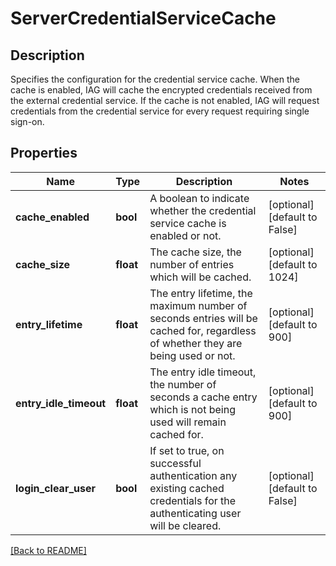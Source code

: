 # ServerCredentialServiceCache

## Description

Specifies the configuration for the credential service cache. When the cache is enabled, IAG will cache the encrypted credentials received  from the external credential service. If the cache is not enabled, IAG will request credentials from the credential service for every request requiring single sign-on.


## Properties

Name | Type | Description | Notes
------------ | ------------- | ------------- | -------------
**cache\_enabled** | **bool** | A boolean to indicate whether the credential service cache is  enabled or not.  | [optional] [default to False]
**cache\_size** | **float** | The cache size, the number of entries which will be cached.  | [optional] [default to 1024]
**entry\_lifetime** | **float** | The entry lifetime, the maximum number of seconds entries will be  cached for, regardless of whether they are being used or not.  | [optional] [default to 900]
**entry\_idle\_timeout** | **float** | The entry idle timeout, the number of seconds a cache entry which is not being used will remain cached for.  | [optional] [default to 900]
**login\_clear\_user** | **bool** | If set to true, on successful authentication any existing cached  credentials for the authenticating user will be cleared.  | [optional] [default to False]

[[Back to README]](../README.md)



